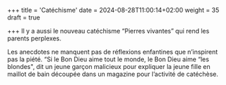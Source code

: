 +++
title = 'Catéchisme'
date = 2024-08-28T11:00:14+02:00
weight = 35
draft = true

+++
Il y a aussi le nouveau catéchisme “Pierres vivantes” qui rend les parents perplexes. 

Les anecdotes ne manquent pas de réflexions enfantines que n’inspirent pas la piété. “Si le Bon Dieu aime tout le monde, le Bon Dieu aime “les blondes", dit un jeune garçon malicieux pour expliquer la jeune fille en maillot de bain découpée dans un magazine pour l’activité de catéchèse.

 